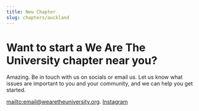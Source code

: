 ```yaml
---
title: New Chapter
slug: chapters/auckland
---
```

# Want to start a We Are The University chapter near you?

Amazing. Be in touch with us on socials or email us.
Let us know what issues are important to you and your community, and we can help you get started.

[mailto:email@wearetheuniversity.org](email@wearetheuniversity.org).
[Instagram](https://www.instagram.com/wearetheuniversity/)